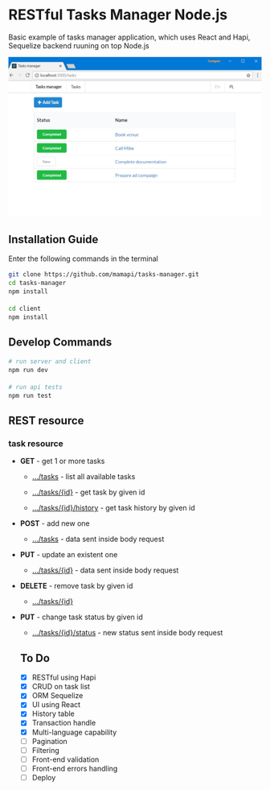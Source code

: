 # RESTful Tasks Manager Node.js

Basic example of tasks manager application, which uses React and Hapi, Sequelize backend ruuning on top Node.js

![alt text](https://raw.githubusercontent.com/mamapi/tasks-manager/master/screens/list.png)

## Installation Guide

Enter the following commands in the terminal

```bash
git clone https://github.com/mamapi/tasks-manager.git
cd tasks-manager
npm install

cd client
npm install
```

## Develop Commands
```bash
# run server and client
npm run dev

# run api tests
npm run test
```

## REST resource

### task resource

* **GET** - get 1 or more tasks

  * [.../tasks]() - list all available tasks 

  * [.../tasks/{id}]() - get task by given id
  
  * [.../tasks/{id}/history]() - get task history by given id

* **POST** - add new one

  * [.../tasks]() - data sent inside body request

* **PUT** - update an existent one

  * [.../tasks/{id}]() - data sent inside body request

* **DELETE** - remove task by given id

  * [.../tasks/{id}]() 

* **PUT** - change task status by given id

  * [.../tasks/{id}/status]() - new status sent inside body request

  ## To Do
  - [x] RESTful using Hapi
  - [x] CRUD on task list
  - [x] ORM Sequelize
  - [x] UI using React
  - [x] History table 
  - [x] Transaction handle
  - [x] Multi-language capability
  - [ ] Pagination
  - [ ] Filtering
  - [ ] Front-end validation
  - [ ] Front-end errors handling
  - [ ] Deploy
